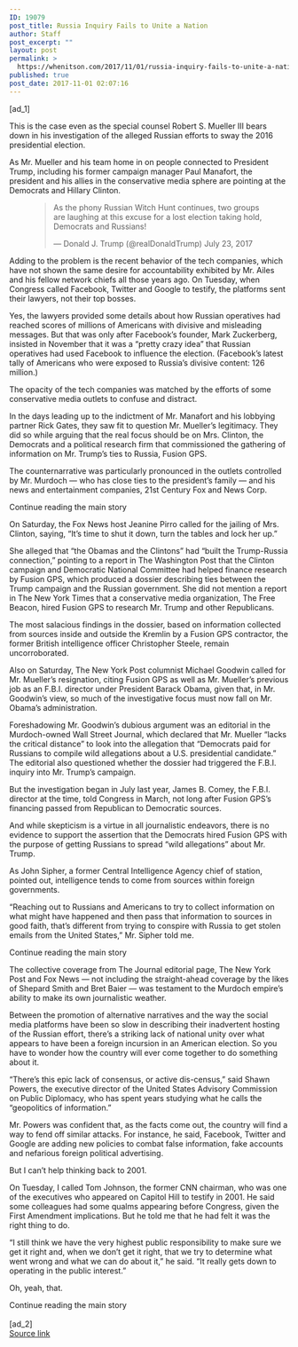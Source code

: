 ```yaml
---
ID: 19079
post_title: Russia Inquiry Fails to Unite a Nation
author: Staff
post_excerpt: ""
layout: post
permalink: >
  https://whenitson.com/2017/11/01/russia-inquiry-fails-to-unite-a-nation/
published: true
post_date: 2017-11-01 02:07:16
---
```

 [ad_1]
<br><div>
        <p class="story-body-text story-content" data-para-count="169" data-total-count="1420" id="story-continues-3">This is the case even as the special counsel Robert S. Mueller III bears down in his investigation of the alleged Russian efforts to sway the 2016 presidential election.</p><p class="story-body-text story-content" data-para-count="241" data-total-count="1661">As Mr. Mueller and his team home in on people connected to President Trump, including his former campaign manager Paul Manafort, the president and his allies in the conservative media sphere are pointing at the Democrats and Hillary Clinton.</p><figure class="media twitter embedded layout-horizontal-inset"><blockquote class="twitter-tweet">
        <p itemprop="articleBody">
            As the phony Russian Witch Hunt continues, two groups are laughing at this excuse for a lost election taking hold, Democrats and Russians!        </p> —
        Donald J. Trump (@realDonaldTrump)
        July 23, 2017
    </blockquote>
    </figure><p class="story-body-text story-content" data-para-count="327" data-total-count="1988">Adding to the problem is the recent behavior of the tech companies, which have not shown the same desire for accountability exhibited by Mr. Ailes and his fellow network chiefs all those years ago. On Tuesday, when Congress called Facebook, Twitter and Google to testify, the platforms sent their lawyers, not their top bosses.</p><p class="story-body-text story-content" data-para-count="444" data-total-count="2432">Yes, the lawyers provided some details about how Russian operatives had reached scores of millions of Americans with divisive and misleading messages. But that was only after Facebook’s founder, Mark Zuckerberg, insisted in November that it was a “pretty crazy idea” that Russian operatives had used Facebook to influence the election. (Facebook’s latest tally of Americans who were exposed to Russia’s divisive content: 126 million.)</p><p class="story-body-text story-content" data-para-count="120" data-total-count="2552">The opacity of the tech companies was matched by the efforts of some conservative media outlets to confuse and distract.</p><p class="story-body-text story-content" data-para-count="355" data-total-count="2907">In the days leading up to the indictment of Mr. Manafort and his lobbying partner Rick Gates, they saw fit to question Mr. Mueller’s legitimacy. They did so while arguing that the real focus should be on Mrs. Clinton, the Democrats and a political research firm that commissioned the gathering of information on Mr. Trump’s ties to Russia, Fusion GPS.</p><p class="story-body-text story-content" data-para-count="218" data-total-count="3125">The counternarrative was particularly pronounced in the outlets controlled by Mr. Murdoch — who has close ties to the president’s family — and his news and entertainment companies, 21st Century Fox and News Corp.</p><div id="story-ad-2" class="story-ad ad ad-placeholder nocontent robots-nocontent ">
    
Continue reading the main story
</div>
<p class="story-body-text story-content" data-para-count="160" data-total-count="3285" id="story-continues-4">On Saturday, the Fox News host Jeanine Pirro called for the jailing of Mrs. Clinton, saying, “It’s time to shut it down, turn the tables and lock her up.”</p><p class="story-body-text story-content" data-para-count="508" data-total-count="3793">She alleged that “the Obamas and the Clintons” had “built the Trump-Russia connection,” pointing to a report in The Washington Post that the Clinton campaign and Democratic National Committee had helped finance research by Fusion GPS, which produced a dossier describing ties between the Trump campaign and the Russian government. She did not mention a report in The New York Times that a conservative media organization, The Free Beacon, hired Fusion GPS to research Mr. Trump and other Republicans.</p><p class="story-body-text story-content" data-para-count="229" data-total-count="4022">The most salacious findings in the dossier, based on information collected from sources inside and outside the Kremlin by a Fusion GPS contractor, the former British intelligence officer Christopher Steele, remain uncorroborated.</p>

<p class="story-body-text story-content" data-para-count="330" data-total-count="4352">Also on Saturday, The New York Post columnist Michael Goodwin called for Mr. Mueller’s resignation, citing Fusion GPS as well as Mr. Mueller’s previous job as an F.B.I. director under President Barack Obama, given that, in Mr. Goodwin’s view, so much of the investigative focus must now fall on Mr. Obama’s administration.</p><p class="story-body-text story-content" data-para-count="415" data-total-count="4767">Foreshadowing Mr. Goodwin’s dubious argument was an editorial in the Murdoch-owned Wall Street Journal, which declared that Mr. Mueller “lacks the critical distance” to look into the allegation that “Democrats paid for Russians to compile wild allegations about a U.S. presidential candidate.” The editorial also questioned whether the dossier had triggered the F.B.I. inquiry into Mr. Trump’s campaign.</p><p class="story-body-text story-content" data-para-count="205" data-total-count="4972">But the investigation began in July last year, James B. Comey, the F.B.I. director at the time, told Congress in March, not long after Fusion GPS’s financing passed from Republican to Democratic sources.</p><p class="story-body-text story-content" data-para-count="232" data-total-count="5204">And while skepticism is a virtue in all journalistic endeavors, there is no evidence to support the assertion that the Democrats hired Fusion GPS with the purpose of getting Russians to spread “wild allegations” about Mr. Trump.</p><p class="story-body-text story-content" data-para-count="151" data-total-count="5355">As John Sipher, a former Central Intelligence Agency chief of station, pointed out, intelligence tends to come from sources within foreign governments.</p><p class="story-body-text story-content" data-para-count="279" data-total-count="5634">“Reaching out to Russians and Americans to try to collect information on what might have happened and then pass that information to sources in good faith, that’s different from trying to conspire with Russia to get stolen emails from the United States,” Mr. Sipher told me.</p><div id="story-ad-3" class="story-ad ad ad-placeholder nocontent robots-nocontent ">
    
Continue reading the main story
</div>
<p class="story-body-text story-content" data-para-count="268" data-total-count="5902" id="story-continues-5">The collective coverage from The Journal editorial page, The New York Post and Fox News — not including the straight-ahead coverage by the likes of Shepard Smith and Bret Baier — was testament to the Murdoch empire’s ability to make its own journalistic weather.</p><p class="story-body-text story-content" data-para-count="375" data-total-count="6277">Between the promotion of alternative narratives and the way the social media platforms have been so slow in describing their inadvertent hosting of the Russian effort, there’s a striking lack of national unity over what appears to have been a foreign incursion in an American election. So you have to wonder how the country will ever come together to do something about it.</p><p class="story-body-text story-content" data-para-count="251" data-total-count="6528">“There’s this epic lack of consensus, or active dis-census,” said Shawn Powers, the executive director of the United States Advisory Commission on Public Diplomacy, who has spent years studying what he calls the “geopolitics of information.”</p><p class="story-body-text story-content" data-para-count="274" data-total-count="6802">Mr. Powers was confident that, as the facts come out, the country will find a way to fend off similar attacks. For instance, he said, Facebook, Twitter and Google are adding new policies to combat false information, fake accounts and nefarious foreign political advertising.</p><p class="story-body-text story-content" data-para-count="41" data-total-count="6843">But I can’t help thinking back to 2001.</p><p class="story-body-text story-content" data-para-count="306" data-total-count="7149">On Tuesday, I called Tom Johnson, the former CNN chairman, who was one of the executives who appeared on Capitol Hill to testify in 2001. He said some colleagues had some qualms appearing before Congress, given the First Amendment implications. But he told me that he had felt it was the right thing to do.</p><p class="story-body-text story-content" data-para-count="272" data-total-count="7421">“I still think we have the very highest public responsibility to make sure we get it right and, when we don’t get it right, that we try to determine what went wrong and what we can do about it,” he said. “It really gets down to operating in the public interest.”</p><p class="story-body-text story-content" data-para-count="15" data-total-count="7436">Oh, yeah, that.</p>Continue reading the main story
    </div>
<br>[ad_2]
<br><a href="https://www.nytimes.com/2017/10/31/business/russia-presidential-election-media.html?partner=rss&#038;emc=rss">Source link </a>